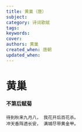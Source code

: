 ```yaml
---
title: 黄巢（唐）
subject: 
category: 诗词歌赋
tags: 
keywords: 
cover: 
authors: 黄巢
created_when: 唐朝
updated_when: 
---
```


# 黄巢

#### 不第后赋菊

```
待到秋来九月八， 我花开后百花杀。
冲天香阵透长安， 满城尽带黄金甲。
```
